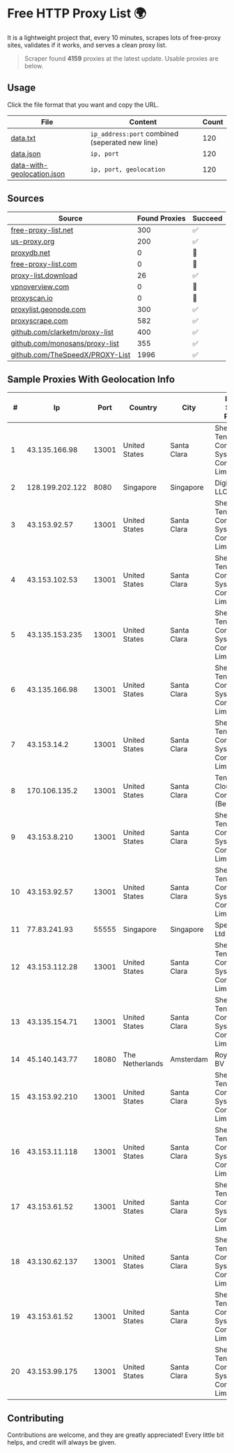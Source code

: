 
# Free HTTP Proxy List 🌍

It is a lightweight project that, every 10 minutes, scrapes lots of free-proxy sites, validates if it works, and serves a clean proxy list.


> Scraper found **4159** proxies at the latest update. Usable proxies are below.

## Usage

Click the file format that you want and copy the URL.


|File|Content|Count|
|----|-------|-----|
|[data.txt](https://raw.githubusercontent.com/themiralay/Proxy-List-World/master/data.txt)|`ip_address:port` combined (seperated new line)|120|
|[data.json](https://raw.githubusercontent.com/themiralay/Proxy-List-World/master/data.json)|`ip, port`|120|
|[data-with-geolocation.json](https://raw.githubusercontent.com/themiralay/Proxy-List-World/master/data-with-geolocation.json)|`ip, port, geolocation`|120|

## Sources

|Source|Found Proxies|Succeed|
|------|-------------|-------|
|[free-proxy-list.net](https://free-proxy-list.net)|300|✅|
|[us-proxy.org](https://www.us-proxy.org)|200|✅|
|[proxydb.net](http://proxydb.net)|0|🚫|
|[free-proxy-list.com](https://free-proxy-list.com/?page=&port=&type%5B%5D=http&type%5B%5D=https&up_time=0&search=Search)|0|🚫|
|[proxy-list.download](https://www.proxy-list.download/HTTP)|26|✅|
|[vpnoverview.com](https://vpnoverview.com/privacy/anonymous-browsing/free-proxy-servers)|0|🚫|
|[proxyscan.io](https://www.proxyscan.io)|0|🚫|
|[proxylist.geonode.com](https://proxylist.geonode.com/api/proxy-list?limit=300&page=1&sort_by=lastChecked&sort_type=desc&protocols=http,https)|300|✅|
|[proxyscrape.com](https://api.proxyscrape.com/v2/?request=displayproxies&protocol=http&timeout=10000&country=all&ssl=all&anonymity=all)|582|✅|
|[github.com/clarketm/proxy-list](https://raw.githubusercontent.com/clarketm/proxy-list/master/proxy-list-raw.txt)|400|✅|
|[github.com/monosans/proxy-list](https://raw.githubusercontent.com/monosans/proxy-list/main/proxies/http.txt)|355|✅|
|[github.com/TheSpeedX/PROXY-List](https://raw.githubusercontent.com/TheSpeedX/PROXY-List/master/http.txt)|1996|✅|


## Sample Proxies With Geolocation Info

|#|Ip|Port|Country|City|Internet Service Provider|
|-|--|----|-------|----|-------------------------|
|1|43.135.166.98|13001|United States|Santa Clara|Shenzhen Tencent Computer Systems Company Limited|
|2|128.199.202.122|8080|Singapore|Singapore|DigitalOcean, LLC|
|3|43.153.92.57|13001|United States|Santa Clara|Shenzhen Tencent Computer Systems Company Limited|
|4|43.153.102.53|13001|United States|Santa Clara|Shenzhen Tencent Computer Systems Company Limited|
|5|43.135.153.235|13001|United States|Santa Clara|Shenzhen Tencent Computer Systems Company Limited|
|6|43.135.166.98|13001|United States|Santa Clara|Shenzhen Tencent Computer Systems Company Limited|
|7|43.153.14.2|13001|United States|Santa Clara|Shenzhen Tencent Computer Systems Company Limited|
|8|170.106.135.2|13001|United States|Santa Clara|Tencent Cloud Computing (Beijing) Co|
|9|43.153.8.210|13001|United States|Santa Clara|Shenzhen Tencent Computer Systems Company Limited|
|10|43.153.92.57|13001|United States|Santa Clara|Shenzhen Tencent Computer Systems Company Limited|
|11|77.83.241.93|55555|Singapore|Singapore|SpeedyPage Ltd|
|12|43.153.112.28|13001|United States|Santa Clara|Shenzhen Tencent Computer Systems Company Limited|
|13|43.135.154.71|13001|United States|Santa Clara|Shenzhen Tencent Computer Systems Company Limited|
|14|45.140.143.77|18080|The Netherlands|Amsterdam|RoyaleHosting BV|
|15|43.153.92.210|13001|United States|Santa Clara|Shenzhen Tencent Computer Systems Company Limited|
|16|43.153.11.118|13001|United States|Santa Clara|Shenzhen Tencent Computer Systems Company Limited|
|17|43.153.61.52|13001|United States|Santa Clara|Shenzhen Tencent Computer Systems Company Limited|
|18|43.130.62.137|13001|United States|Santa Clara|Shenzhen Tencent Computer Systems Company Limited|
|19|43.153.61.52|13001|United States|Santa Clara|Shenzhen Tencent Computer Systems Company Limited|
|20|43.153.99.175|13001|United States|Santa Clara|Shenzhen Tencent Computer Systems Company Limited|



## Contributing

Contributions are welcome, and they are greatly appreciated! Every
little bit helps, and credit will always be given.

